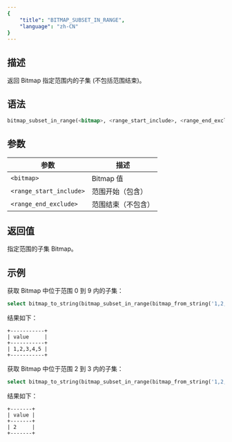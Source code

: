 ```yaml
---
{
    "title": "BITMAP_SUBSET_IN_RANGE",
    "language": "zh-CN"
}
---
```


<!-- 
Licensed to the Apache Software Foundation (ASF) under one
or more contributor license agreements.  See the NOTICE file
distributed with this work for additional information
regarding copyright ownership.  The ASF licenses this file
to you under the Apache License, Version 2.0 (the
"License"); you may not use this file except in compliance
with the License.  You may obtain a copy of the License at

  http://www.apache.org/licenses/LICENSE-2.0

Unless required by applicable law or agreed to in writing,
software distributed under the License is distributed on an
"AS IS" BASIS, WITHOUT WARRANTIES OR CONDITIONS OF ANY
KIND, either express or implied.  See the License for the
specific language governing permissions and limitations
under the License.
-->

## 描述

返回 Bitmap 指定范围内的子集 (不包括范围结束)。

## 语法

```sql
bitmap_subset_in_range(<bitmap>, <range_start_include>, <range_end_exclude>)
```

## 参数

| 参数        | 描述        |
|-----------|-----------|
| `<bitmap>` | Bitmap 值  |
| `<range_start_include>` | 范围开始（包含）  |
| `<range_end_exclude>` | 范围结束（不包含） |

## 返回值

指定范围的子集 Bitmap。

## 示例

获取 Bitmap 中位于范围 0 到 9 内的子集：

```sql
select bitmap_to_string(bitmap_subset_in_range(bitmap_from_string('1,2,3,4,5'), 0, 9)) value;
```

结果如下：

```text
+-----------+
| value     |
+-----------+
| 1,2,3,4,5 |
+-----------+
```

获取 Bitmap 中位于范围 2 到 3 内的子集：

```sql
select bitmap_to_string(bitmap_subset_in_range(bitmap_from_string('1,2,3,4,5'), 2, 3)) value;
```

结果如下：

```text
+-------+
| value |
+-------+
| 2     |
+-------+
```
